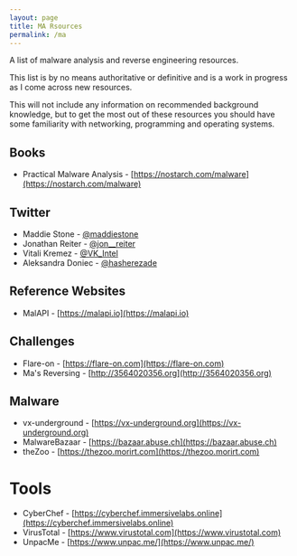 ```yaml
---
layout: page
title: MA Rsources
permalink: /ma
---
```


A list of malware analysis and reverse engineering resources.

This list is by no means authoritative or definitive and is a work in progress as I come across new resources.

This will not include any information on recommended background knowledge, but to get the most out of these resources you should have some familiarity with networking, programming and operating systems.

## Books
- Practical Malware Analysis - [https://nostarch.com/malware](https://nostarch.com/malware)

## Twitter
- Maddie Stone - [@maddiestone](https://twitter.com/maddiestone)
- Jonathan Reiter - [@jon__reiter](https://twitter.com/jon__reiter)
- Vitali Kremez - [@VK_Intel](https://twitter.com/VK_Intel)
- Aleksandra Doniec - [@hasherezade](https://twitter.com/hasherezade)

## Reference Websites
- MalAPI - [https://malapi.io](https://malapi.io)

## Challenges
- Flare-on - [https://flare-on.com](https://flare-on.com)
- Ma's Reversing - [http://3564020356.org](http://3564020356.org)

## Malware
- vx-underground - [https://vx-underground.org](https://vx-underground.org)
- MalwareBazaar - [https://bazaar.abuse.ch](https://bazaar.abuse.ch)
- theZoo - [https://thezoo.morirt.com](https://thezoo.morirt.com)

# Tools
- CyberChef - [https://cyberchef.immersivelabs.online](https://cyberchef.immersivelabs.online)
- VirusTotal - [https://www.virustotal.com](https://www.virustotal.com)
- UnpacMe - [https://www.unpac.me/](https://www.unpac.me/)